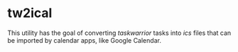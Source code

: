 # tw2ical

This utility has the goal of converting _taskwarrior_ tasks into _ics_ files that can be imported by calendar apps, like Google Calendar.

